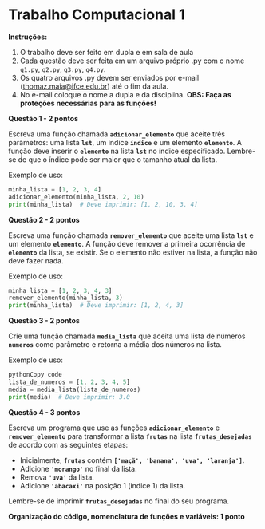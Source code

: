 # Trabalho Computacional 1

**Instruções:**
1. O trabalho deve ser feito em dupla e em sala de aula
2. Cada questão deve ser feita em um arquivo próprio .py com o nome `q1.py`, `q2.py`, `q3.py`, `q4.py`.
3. Os quatro arquivos .py devem ser enviados por e-mail (thomaz.maia@ifce.edu.br) até o fim da aula.
4. No e-mail coloque o nome a dupla e da disciplina.
**OBS: Faça as proteções necessárias para as funções!**

******Questão 1 - 2 pontos******

Escreva uma função chamada **`adicionar_elemento`** que aceite três parâmetros: uma lista **`lst`**, um índice **`indice`** e um elemento **`elemento`**. A função deve inserir o **`elemento`** na lista **`lst`** no índice especificado. Lembre-se de que o índice pode ser maior que o tamanho atual da lista.

Exemplo de uso:

```python
minha_lista = [1, 2, 3, 4]
adicionar_elemento(minha_lista, 2, 10)
print(minha_lista)  # Deve imprimir: [1, 2, 10, 3, 4]
```

**Questão 2 - 2 pontos**

Escreva uma função chamada **`remover_elemento`** que aceite uma lista **`lst`** e um elemento **`elemento`**. A função deve remover a primeira ocorrência de **`elemento`** da lista, se existir. Se o elemento não estiver na lista, a função não deve fazer nada.

Exemplo de uso:

```python
minha_lista = [1, 2, 3, 4, 3]
remover_elemento(minha_lista, 3)
print(minha_lista)  # Deve imprimir: [1, 2, 4, 3]
```

**Questão 3 - 2 pontos**

Crie uma função chamada **`media_lista`** que aceita uma lista de números **`numeros`** como parâmetro e retorna a média dos números na lista.

Exemplo de uso:

```python
pythonCopy code
lista_de_numeros = [1, 2, 3, 4, 5]
media = media_lista(lista_de_numeros)
print(media)  # Deve imprimir: 3.0
```

**Questão 4 - 3 pontos**

Escreva um programa que use as funções **`adicionar_elemento`** e **`remover_elemento`** para transformar a lista **`frutas`** na lista **`frutas_desejadas`** de acordo com as seguintes etapas:

- Inicialmente, **`frutas`** contém **`['maçã', 'banana', 'uva', 'laranja']`**.
- Adicione **`'morango'`** no final da lista.
- Remova **`'uva'`** da lista.
- Adicione **`'abacaxi'`** na posição 1 (índice 1) da lista.

Lembre-se de imprimir **`frutas_desejadas`** no final do seu programa.

**Organização do código, nomenclatura de funções e variáveis: 1 ponto**